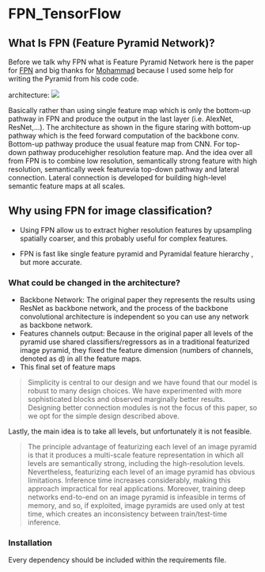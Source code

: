 # FPN_TensorFlow

## What Is FPN (Feature Pyramid Network)?
Before we talk why FPN what is Feature Pyramid Network here is the paper for [FPN](https://arxiv.org/abs/1612.03144v2) and big thanks for [Mohammad](https://www.medrxiv.org/content/early/2020/06/12/2020.06.08.20121541) because I used some help for writing the Pyramid from his code code.

architecture: ![](https://cdn-images-1.medium.com/max/1000/1*D_EAjMnlR9v4LqHhEYZJLg.png)

Basically rather than using single feature map which is only the bottom-up pathway in FPN and produce the output in the last layer (i.e. AlexNet, ResNet,...). The architecture as shown in the figure staring with bottom-up pathway which is the feed forward computation of the backbone conv. Bottom-up pathway produce the usual feature map from CNN. For top-down pathway producehigher resolution feature map.  And the idea over all from FPN is to combine low resolution, semantically strong feature with high resolution, semantically week featurevia  top-down  pathway  and  lateral  connection.   Lateral  connection  is  developed  for building high-level semantic feature maps at all scales. 

## Why using FPN for image classification?


- Using FPN allow us to extract higher resolution features by upsampling spatially coarser, and this       probably useful for complex features.  

- FPN is fast like single feature pyramid and Pyramidal feature hierarchy , but more accurate.


### What could be changed in the architecture?

- Backbone Network: The original paper they represents the results using ResNet as backbone network, and the process of the backbone convolutional architecture is independent so you can use any network as backbone network.
- Features channels output: Because in the original paper all levels of the pyramid use shared classifiers/regressors as in a traditional featurized image pyramid,
they fixed the feature dimension (numbers of channels, denoted as d) in all the feature maps.
- This final set of feature maps    

> Simplicity is central to our design and we have found that
> our model is robust to many design choices. We have experimented with more sophisticated blocks and observed
marginally better results. Designing better connection modules is not the focus of this paper, so we opt for the simple design described above.

Lastly, the main idea is to take all levels, but unfortunately it is not feasible.

> The principle advantage of featurizing each level of an image pyramid is that it produces
a multi-scale feature representation in which all levels are
semantically strong, including the high-resolution levels.
Nevertheless, featurizing each level of an image pyramid has obvious limitations. Inference time increases considerably, making this approach
impractical for real applications. Moreover, training deep networks end-to-end on an image pyramid is infeasible in
terms of memory, and so, if exploited, image pyramids are
used only at test time, which creates an
inconsistency between train/test-time inference.

### Installation
Every dependency should be included within the requirements file.
